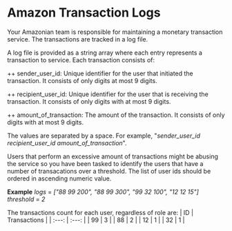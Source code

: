 # Amazon Transaction Logs
Your Amazonian team is responsible for maintaining a monetary transaction service. The transactions are tracked in a log file.

A log file is provided as a string array where each entry represents a transaction to service. Each transaction consists of:

++ sender_user_id: Unique identifier for the user that initiated the transaction. It consists of only digits at most 9 digits. 

++ recipient_user_id: Unique identifier for the user that is receiving the transaction. It consists of only digits with at most 9 digits. 

++ amount_of_transaction: The amount of the transaction. It consists of only digits with at most 9 digits. 

The values are separated by a space. For example, "_sender_user_id_ _recipient_user_id_ _amount_of_transaction_".

Users that perform an excessive amount of transactions might be abusing the service so you have been tasked to identify the users that have a number of transacations over a threshold. The list of user ids should be ordered in ascending numeric value. 

**Example**
_logs_ = _["88 99 200", "88 99 300", "99 32 100", "12 12 15"]_
_threshold_ = _2_


The transactions count for each user, regardless of role are: 
| ID | Transactions |
| :---:   | :---: | 
| 99 | 3   |
| 88 | 2   |
| 12 | 1   |
| 32 | 1   |

